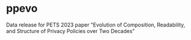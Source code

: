 # ppevo
Data release for PETS 2023 paper "Evolution of Composition, Readability, and Structure of Privacy Policies over Two Decades"
